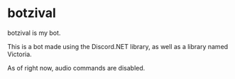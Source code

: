 # botzival
botzival is my bot.

This is a bot made using the Discord.NET library, as well as a library named Victoria.

As of right now, audio commands are disabled.
